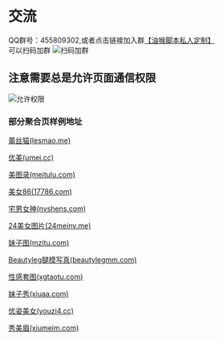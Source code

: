 # 交流

QQ群号：455809302,或者点击链接加入群[【油猴脚本私人定制】](https://jq.qq.com/?_wv=1027&k=45p9bea)  
可以扫码加群
![扫码加群](https://greasyfork.org/system/screenshots/screenshots/000/015/298/thumb/QQGroup.png?1557913416 "扫码加群")

## 注意需要总是允许页面通信权限

![允许权限](https://greasyfork.org/system/screenshots/screenshots/000/015/300/original/Permission.png?1557914703 "允许权限")

### 部分聚合页样例地址

 [蕾丝猫(lesmao.me)](http://www.lesmao.me/thread-1529-1-1.html "蕾丝猫(lesmao.me)")

 [优美(umei.cc)](http://www.umei.cc/meinvtupian/nayimeinv/28680_1.htm "优美(umei.cc)")  

 [美图录(meitulu.com)](http://www.meitulu.com/item/9805.html "美图录(meitulu.com)")

 [美女86(17786.com)](http://www.17786.com/7987_42.html "美女86(17786.com)")

 [宅男女神(nvshens.com)](https://www.nvshens.com/g/23210/ "宅男女神(nvshens.com)")

 [24美女图片(24meinv.me)](http://www.24meinv.me/hd1/nvyou26095.html "24美女图片(24meinv.me)")

 [妹子图(mzitu.com)](http://www.mzitu.com/102641 "妹子图(mzitu.com)") 

 [Beautyleg腿模写真(beautylegmm.com)](http://www.beautylegmm.com/Queenie/beautyleg-1584.html "Beautyleg腿模写真(beautylegmm.com)")
  
 [性感套图(xgtaotu.com)](http://www.xgtaotu.com/rentihtml/zhaopian/20200209/81099.html "性感套图(xgtaotu.com)")

 [妹子秀(xiuaa.com)](http://www.xiuaa.com/xgmn/3959.html "妹子秀(xiuaa.com)")

 [优姿美女(youzi4.cc)](http://www.youzi4.cc/mm/19723/19723_1.html "优姿美女(youzi4.cc)")

 [秀美眉(xiumeim.com)](http://www.xiumeim.com/photos/MiStar-190805.html "秀美眉(xiumeim.com)")
